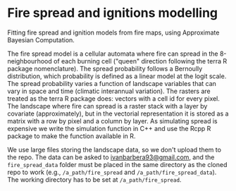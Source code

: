 # Fire spread and ignitions modelling

Fitting fire spread and ignition models from fire maps, using Approximate Bayesian Computation.

The fire spread model is a cellular automata where fire can spread in the 8-neighbourhood of each burning cell ("queen" direction following the terra R package nomenclature). The spread probability follows a Bernoully distribution, which probability is defined as a linear model at the logit scale. The spread probability varies a function of landscape variables that can vary in space and time (climatic interannual variation).
The rasters are treated as the terra R package does: vectors with a cell id for every pixel. The landscape where fire can spread is a raster stack with a layer by covariate (approximately), but in the vectorial representation it is stored as a matrix with a row by pixel and a column by layer.
As simulating spread is expensive we write the simulation function in C++ and use the Rcpp R package to make the function available in R.  
  
We use large files storing the landscape data, so we don't upload them to the repo. The data can be asked to ivanbarbera93@gmail.com, and the ```fire_spread_data``` folder must be placed in the same directory as the cloned repo to work (e.g., ```/a_path/fire_spread``` and ```/a_path/fire_spread_data```). The working directory has to be set at ```/a_path/fire_spread```.
